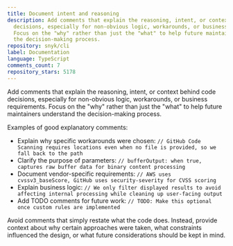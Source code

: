 ```yaml
---
title: Document intent and reasoning
description: Add comments that explain the reasoning, intent, or context behind code
  decisions, especially for non-obvious logic, workarounds, or business requirements.
  Focus on the "why" rather than just the "what" to help future maintainers understand
  the decision-making process.
repository: snyk/cli
label: Documentation
language: TypeScript
comments_count: 7
repository_stars: 5178
---
```


Add comments that explain the reasoning, intent, or context behind code decisions, especially for non-obvious logic, workarounds, or business requirements. Focus on the "why" rather than just the "what" to help future maintainers understand the decision-making process.

Examples of good explanatory comments:
- Explain why specific workarounds were chosen: `// GitHub Code Scanning requires locations even when no file is provided, so we fall back to the path`
- Clarify the purpose of parameters: `// bufferOutput: when true, captures raw buffer data for binary content processing`
- Document vendor-specific requirements: `// AWS uses cvssv3_baseScore, GitHub uses security-severity for CVSS scoring`
- Explain business logic: `// We only filter displayed results to avoid affecting internal processing while cleaning up user-facing output`
- Add TODO comments for future work: `// TODO: Make this optional once custom rules are implemented`

Avoid comments that simply restate what the code does. Instead, provide context about why certain approaches were taken, what constraints influenced the design, or what future considerations should be kept in mind.